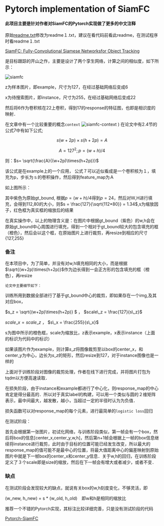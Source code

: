 # Pytorch implementation of SiamFC

####  此项目主要是针对作者对SiamFC的Pytorch实现做了更多的中文注释

原始[readme.txt](https://github.com/fengchengAI/SiamFC-PyTorch/blob/master/README1.md)修改为readme１.txt，建议在看代码前看此readme，在测试程序时看readme１.txt

[SiamFC: Fully-Convolutional Siamese Networksfor Object Tracking](https://arxiv.org/pdf/1606.09549.pdf)

是目标跟踪的开山之作，主要是设计了两个孪生网络，计算之间的相似度，如下所示：

![siamfc](https://raw.githubusercontent.com/fengchengAI/Pictures/master/siamfc.png)

z为样本图片，即example，尺寸为127，在经过基础网络后变成6	

x为待搜索图片，即instance，尺寸为255，在经过基础网络后变成22

然后将6作为卷积核在22上卷积，得到17的response的特征图，也即是相识度的映射．



在文章中有一个比较重要的概念`context`
![siamfc-context](https://raw.githubusercontent.com/fengchengAI/Pictures/master/siamfc-context.png)
)
在论文中有2.4节的公式7中有如下公式;  

$$s(w+2p)\times s(h+2p) = A  \tag{7}$$

$$A = 127^2;	p = (w+h)/4$$

则：$s= \sqrt{\frac{A}{(w+2p)\times(h+2p)}}$

该公式是在example上的一个应用，	公式７可以近似看成是一个卷积核为１，填充为p，步长为ｓ的卷积操作，然后得到feature_map为Ａ

如上图所示：

其中紫色为原始gt_bound, 根据$p = (w+h)/4$得到$p=24$，然后对Ｗ,H进行填充，会得到112,80的大小，则$s = \frac{127}{\sqrt{112*80}} = 1.34$,s为缩放因子，红色框为真实框的缩放后的结果

在真实操作中，以上的物理含义是：在图片中根据gt_bound（紫色）的w,h会在原始gt_bound中心周围进行填充，得到一个相对于gt_bound较大的包含填充的框（橙色），然后会以这个框，在原始图片上进行裁剪，再resize到相应的尺寸{127,255}

### 备注

在本项目中，为了简单，并没有对w,h填充相同的大小，而是根据$\sqrt{(w+2p)\times(h+2p)}$作为边长得到一会正方形的包含填充的框（橙色），再resize

`论文中主要细节如下：`

训练所用到数据全部进行了基于gt_bound中心的裁剪，即如果存在一个img,及其对应box，

$s\_z = \sqrt{(w+2p)\times(h+2p)}	$     ，    $scale\_z = \frac{127}{s\_z}$    

$scale\_x = scale\_z$  ，  $s\_x = \frac{255}{s\_x}$　　　

s为图中所示的橙色框，scale为缩放比，z表示example，x表示instance（上面的标识为代码中的标识）

如果该图片作为example，则计算$s\_z$将图像裁剪至以box的center_x，和center_y为中心，边长为$s\_z$的矩形，然后resize到127，对于instance图像也是一样的

上面对于训练阶段对图像的裁剪处理，作者在线下进行完成，并将图片打包为tqdm以方便高速读取．

在损失阶段，由于instance和example都进行了中心化，则response_map的中心肯定是得分最高的．所以对于真实label的构建，可以用一个类似与圆的２维矩阵表示，最中间最大，越发散，越小，当超过一定的半径时认为为负值．

损失函数可以对response_map的每个元素，进行最简单的`logistic loss`回归

在测试阶段：

首先会根据第一张图片，初试化网络，与训练阶段类似，第一帧会有一个box，然后将box的信息[center_x,center_y,w,h]，然后第n+1帧会根据上一帧的box信息继续将instance进行裁剪，此时由于目标的位置可能已经发生改变，所以最大的response_map的值可能不是最中心的位置，将最大值距离中心的偏差映射到原始图片中就是下一帧box的center_x和center_y信息．关于w,h的回归，在训练阶段定义了３个scale即是size的缩放，然后在下一帧会有增大或者减少，或者不变．

### 缺点

在测试阶段会发现较大的缺点，就说有关box的w,h刻度变化，不够灵活，即

(w_new, h_new) = s * (w_old, h_old)　即w和h是相同的缩放比



推荐一个不错的Pytorch实现，其标注比较详细完善，只是没有测试阶段的代码

[Pytorch-SiamFC](https://github.com/rafellerc/Pytorch-SiamFC)
